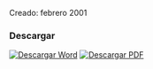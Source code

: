 
Creado: febrero 2001

### Descargar

<a href="#"><img src="../imagenes/icono-word.png" alt="Descargar Word"></a> <a href="reglamento-transporte-publico.pdf"><img src="../imagenes/icono-pdf.png" alt="Descargar PDF"></a>
